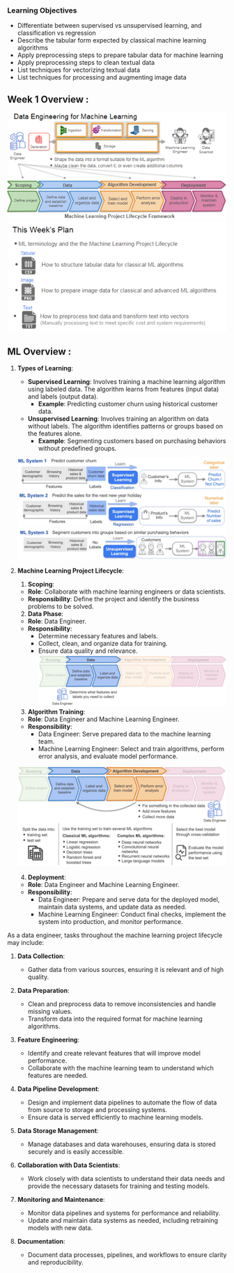 ### Learning Objectives
* Differentiate between supervised vs unsupervised learning, and classification vs regression
* Describe the tabular form expected by classical machine learning algorithms
* Apply preprocessing steps to prepare tabular data for machine learning
* Apply preprocessing steps to clean textual data
* List techniques for vectorizing textual data
* List techniques for processing and augmenting image data


## Week 1 Overview :

![alt text](.images/overview_1.png) 
![alt text](.images/overview_2.png)


## ML Overview :

1. **Types of Learning**:
   - **Supervised Learning**: Involves training a machine learning algorithm using labeled data. The algorithm learns from features (input data) and labels (output data).
     - **Example**: Predicting customer churn using historical customer data.
   - **Unsupervised Learning**: Involves training an algorithm on data without labels. The algorithm identifies patterns or groups based on the features alone.
     - **Example**: Segmenting customers based on purchasing behaviors without predefined groups.

    ![alt text](.images/ML_system_1.png) 
    ![alt text](.images/ML_system_2.png) 
    ![alt text](.images/ML_system_3.png)

3. **Machine Learning Project Lifecycle**:

    1. **Scoping**:
    - **Role**: Collaborate with machine learning engineers or data scientists.
    - **Responsibility**: Define the project and identify the business problems to be solved.

    2. **Data Phase**:
    - **Role**: Data Engineer.
    - **Responsibility**: 
        - Determine necessary features and labels.
        - Collect, clean, and organize data for training.
        - Ensure data quality and relevance.
    ![alt text](.images/ML_Lifecycle_1.png)
    3. **Algorithm Training**:
    - **Role**: Data Engineer and Machine Learning Engineer.
    - **Responsibility**:
        - Data Engineer: Serve prepared data to the machine learning team.
        - Machine Learning Engineer: Select and train algorithms, perform error analysis, and evaluate model performance.

    ![alt text](.images/ML_Lifecycle_2.png)

    4. **Deployment**:
    - **Role**: Data Engineer and Machine Learning Engineer.
    - **Responsibility**:
        - Data Engineer: Prepare and serve data for the deployed model, maintain data systems, and update data as needed.
        - Machine Learning Engineer: Conduct final checks, implement the system into production, and monitor performance.

As a data engineer, tasks throughout the machine learning project lifecycle may include:

1. **Data Collection**:
   - Gather data from various sources, ensuring it is relevant and of high quality.

2. **Data Preparation**:
   - Clean and preprocess data to remove inconsistencies and handle missing values.
   - Transform data into the required format for machine learning algorithms.

3. **Feature Engineering**:
   - Identify and create relevant features that will improve model performance.
   - Collaborate with the machine learning team to understand which features are needed.

4. **Data Pipeline Development**:
   - Design and implement data pipelines to automate the flow of data from source to storage and processing systems.
   - Ensure data is served efficiently to machine learning models.

5. **Data Storage Management**:
   - Manage databases and data warehouses, ensuring data is stored securely and is easily accessible.

6. **Collaboration with Data Scientists**:
   - Work closely with data scientists to understand their data needs and provide the necessary datasets for training and testing models.

7. **Monitoring and Maintenance**:
   - Monitor data pipelines and systems for performance and reliability.
   - Update and maintain data systems as needed, including retraining models with new data.

8. **Documentation**:
   - Document data processes, pipelines, and workflows to ensure clarity and reproducibility.
